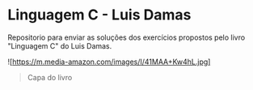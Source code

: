 # Linguagem C - Luis Damas
Repositorio para enviar as soluções dos exercícios propostos pelo livro "Linguagem C" do Luis Damas. 

![https://m.media-amazon.com/images/I/41MAA+Kw4hL.jpg]

> Capa do livro

